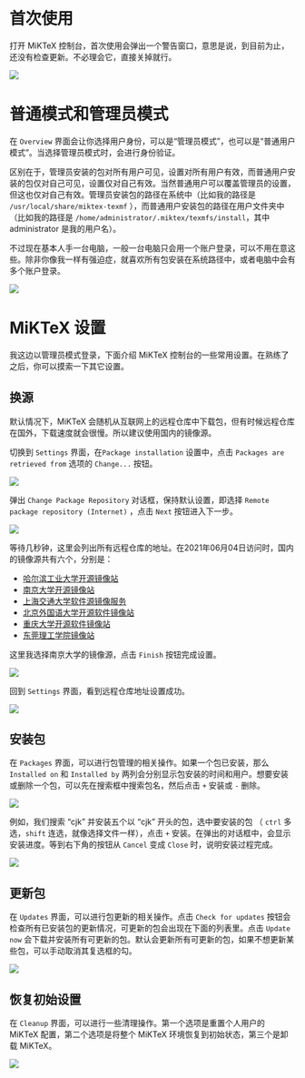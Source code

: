 # 首次使用

打开 MiKTeX 控制台，首次使用会弹出一个警告窗口，意思是说，到目前为止，还没有检查更新。不必理会它，直接关掉就行。

![](welcome-warning.png)

# 普通模式和管理员模式

在 `Overview` 界面会让你选择用户身份，可以是“管理员模式”，也可以是“普通用户模式”。当选择管理员模式时，会进行身份验证。

区别在于，管理员安装的包对所有用户可见，设置对所有用户有效，而普通用户安装的包仅对自己可见，设置仅对自己有效。当然普通用户可以覆盖管理员的设置，但这也仅对自己有效。管理员安装包的路径在系统中（比如我的路径是 `/usr/local/share/miktex-texmf` ），而普通用户安装包的路径在用户文件夹中（比如我的路径是 `/home/administrator/.miktex/texmfs/install`，其中 administrator 是我的用户名）。

不过现在基本人手一台电脑，一般一台电脑只会用一个账户登录，可以不用在意这些。除非你像我一样有强迫症，就喜欢所有包安装在系统路径中，或者电脑中会有多个账户登录。

![](welcome.png)

# MiKTeX 设置

我这边以管理员模式登录，下面介绍 MiKTeX 控制台的一些常用设置。在熟练了之后，你可以摸索一下其它设置。

## 换源

默认情况下，MiKTeX 会随机从互联网上的远程仓库中下载包，但有时候远程仓库在国外，下载速度就会很慢。所以建议使用国内的镜像源。

切换到 `Settings` 界面，在`Package installation` 设置中，点击 `Packages are retrieved from` 选项的 `Change...` 按钮。

![](settings-general-1.png)

弹出 `Change Package Repository` 对话框，保持默认设置，即选择 `Remote package repository (Internet)` ，点击 `Next` 按钮进入下一步。

![](settings-general-2.png)

等待几秒钟，这里会列出所有远程仓库的地址。在2021年06月04日访问时，国内的镜像源共有六个，分别是：

- [哈尔滨工业大学开源镜像站](http://mirrors.hit.edu.cn/)
- [南京大学开源镜像站](https://mirrors.nju.edu.cn/)
- [上海交通大学软件源镜像服务](https://mirrors.sjtug.sjtu.edu.cn/)
- [北京外国语大学开源软件镜像站](https://mirrors.bfsu.edu.cn/)
- [重庆大学开源软件镜像站](https://mirrors.cqu.edu.cn/)
- [东莞理工学院镜像站](https://mirrors.dgut.edu.cn/)

这里我选择南京大学的镜像源，点击 `Finish` 按钮完成设置。

![](settings-general-3.png)

回到 `Settings` 界面，看到远程仓库地址设置成功。

![](settings-general-4.png)

## 安装包

在 `Packages` 界面，可以进行包管理的相关操作。如果一个包已安装，那么 `Installed on` 和 `Installed by` 两列会分别显示包安装的时间和用户。想要安装或删除一个包，可以先在搜索框中搜索包名，然后点击 `+` 安装或 `-` 删除。

![](packages.png)

例如，我们搜索 “cjk” 并安装五个以 “cjk” 开头的包，选中要安装的包 （ `ctrl` 多选，`shift` 连选，就像选择文件一样），点击 `+` 安装。在弹出的对话框中，会显示安装进度。等到右下角的按钮从 `Cancel` 变成 `Close` 时，说明安装过程完成。

![](packages-install.png)

## 更新包

在 `Updates` 界面，可以进行包更新的相关操作。点击 `Check for updates` 按钮会检查所有已安装包的更新情况，可更新的包会出现在下面的列表里。点击 `Update now` 会下载并安装所有可更新的包。默认会更新所有可更新的包，如果不想更新某些包，可以手动取消其复选框的勾。

![](updates.png)

## 恢复初始设置

在 `Cleanup` 界面，可以进行一些清理操作。第一个选项是重置个人用户的 MiKTeX 配置，第二个选项是将整个 MiKTeX 环境恢复到初始状态，第三个是卸载 MiKTeX。

![](cleanup.png)
